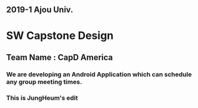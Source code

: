 ## 2019-1 Ajou Univ. 
# SW Capstone Design
## Team Name : CapD America
### We are developing an Android Application which can schedule any group meeting times.
### This is JungHeum's edit
